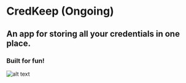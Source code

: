 # CredKeep (Ongoing)

## An app for storing all your credentials in one place.

### Built for fun! 

![alt text](https://github.com/dawnCoder26/credkeep/blob/main/static/images/readme/credkeep1.PNG)

